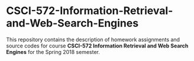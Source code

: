 # CSCI-572-Information-Retrieval-and-Web-Search-Engines

This repository contains the description of homework assignments and source codes for course <b>CSCI-572 Information Retrieval and Web Search Engines</b> for the Spring 2018 semester.

